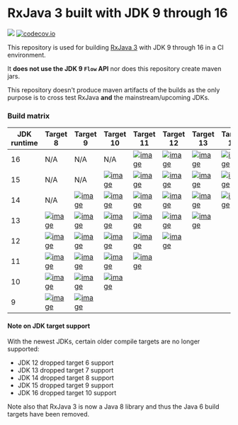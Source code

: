 # RxJava 3 built with JDK 9 through 16

<a href='https://travis-ci.org/akarnokd/RxJava3_BuildMatrix/builds'><img src='https://travis-ci.com/akarnokd/RxJava3_BuildMatrix.svg?branch=master'></a>
[![codecov.io](http://codecov.io/github/akarnokd/RxJava3_BuildMatrix/coverage.svg?branch=master)](https://codecov.io/gh/akarnokd/RxJava3_BuildMatrix/branch/master)

This repository is used for building [RxJava 3](https://github.com/ReactiveX/RxJava) with JDK 9 through 16 in a CI environment. 

It **does not use the JDK 9 `Flow` API** nor does this repository create maven jars.

This repository doesn't produce maven artifacts of the builds as the only purpose is to cross test RxJava **and** the mainstream/upcoming JDKs.

### Build matrix

JDK runtime | Target 8 | Target 9 | Target 10 | Target 11 | Target 12 | Target 13 | Target 14 | Target 15 | Target 16 |
-|----|---|------|------|------|----------|----------|---|--|
16 |  N/A |  N/A |  N/A | [![image](https://travis-matrix-badges.herokuapp.com/repos/akarnokd/RxJava3_BuildMatrix/branches/master/1?use_travis_com=true)](https://travis-ci.com/akarnokd/RxJava3_BuildMatrix.svg?branch=master) | [![image](https://travis-matrix-badges.herokuapp.com/repos/akarnokd/RxJava3_BuildMatrix/branches/master/2?use_travis_com=true)](https://travis-ci.com/akarnokd/RxJava3_BuildMatrix.svg?branch=master) | [![image](https://travis-matrix-badges.herokuapp.com/repos/akarnokd/RxJava3_BuildMatrix/branches/master/3?use_travis_com=true)](https://travis-ci.com/akarnokd/RxJava3_BuildMatrix.svg?branch=master) | [![image](https://travis-matrix-badges.herokuapp.com/repos/akarnokd/RxJava3_BuildMatrix/branches/master/4?use_travis_com=true)](https://travis-ci.com/akarnokd/RxJava3_BuildMatrix.svg?branch=master) | [![image](https://travis-matrix-badges.herokuapp.com/repos/akarnokd/RxJava3_BuildMatrix/branches/master/5?use_travis_com=true)](https://travis-ci.com/akarnokd/RxJava3_BuildMatrix.svg?branch=master) | [![image](https://travis-matrix-badges.herokuapp.com/repos/akarnokd/RxJava3_BuildMatrix/branches/master/6?use_travis_com=true)](https://travis-ci.com/akarnokd/RxJava3_BuildMatrix.svg?branch=master) | 
15 |  N/A |  N/A | [![image](https://travis-matrix-badges.herokuapp.com/repos/akarnokd/RxJava3_BuildMatrix/branches/master/7?use_travis_com=true)](https://travis-ci.com/akarnokd/RxJava3_BuildMatrix.svg?branch=master) | [![image](https://travis-matrix-badges.herokuapp.com/repos/akarnokd/RxJava3_BuildMatrix/branches/master/8?use_travis_com=true)](https://travis-ci.com/akarnokd/RxJava3_BuildMatrix.svg?branch=master) | [![image](https://travis-matrix-badges.herokuapp.com/repos/akarnokd/RxJava3_BuildMatrix/branches/master/9?use_travis_com=true)](https://travis-ci.com/akarnokd/RxJava3_BuildMatrix.svg?branch=master) | [![image](https://travis-matrix-badges.herokuapp.com/repos/akarnokd/RxJava3_BuildMatrix/branches/master/10?use_travis_com=true)](https://travis-ci.com/akarnokd/RxJava3_BuildMatrix.svg?branch=master) | [![image](https://travis-matrix-badges.herokuapp.com/repos/akarnokd/RxJava3_BuildMatrix/branches/master/11?use_travis_com=true)](https://travis-ci.com/akarnokd/RxJava3_BuildMatrix.svg?branch=master) | [![image](https://travis-matrix-badges.herokuapp.com/repos/akarnokd/RxJava3_BuildMatrix/branches/master/12?use_travis_com=true)](https://travis-ci.com/akarnokd/RxJava3_BuildMatrix.svg?branch=master) |  | 
14 |  N/A | [![image](https://travis-matrix-badges.herokuapp.com/repos/akarnokd/RxJava3_BuildMatrix/branches/master/13?use_travis_com=true)](https://travis-ci.com/akarnokd/RxJava3_BuildMatrix.svg?branch=master) | [![image](https://travis-matrix-badges.herokuapp.com/repos/akarnokd/RxJava3_BuildMatrix/branches/master/14?use_travis_com=true)](https://travis-ci.com/akarnokd/RxJava3_BuildMatrix.svg?branch=master) | [![image](https://travis-matrix-badges.herokuapp.com/repos/akarnokd/RxJava3_BuildMatrix/branches/master/15?use_travis_com=true)](https://travis-ci.com/akarnokd/RxJava3_BuildMatrix.svg?branch=master) | [![image](https://travis-matrix-badges.herokuapp.com/repos/akarnokd/RxJava3_BuildMatrix/branches/master/16?use_travis_com=true)](https://travis-ci.com/akarnokd/RxJava3_BuildMatrix.svg?branch=master) | [![image](https://travis-matrix-badges.herokuapp.com/repos/akarnokd/RxJava3_BuildMatrix/branches/master/17?use_travis_com=true)](https://travis-ci.com/akarnokd/RxJava3_BuildMatrix.svg?branch=master) | [![image](https://travis-matrix-badges.herokuapp.com/repos/akarnokd/RxJava3_BuildMatrix/branches/master/18?use_travis_com=true)](https://travis-ci.com/akarnokd/RxJava3_BuildMatrix.svg?branch=master) |  |  | 
13 | [![image](https://travis-matrix-badges.herokuapp.com/repos/akarnokd/RxJava3_BuildMatrix/branches/master/19?use_travis_com=true)](https://travis-ci.com/akarnokd/RxJava3_BuildMatrix.svg?branch=master) | [![image](https://travis-matrix-badges.herokuapp.com/repos/akarnokd/RxJava3_BuildMatrix/branches/master/20?use_travis_com=true)](https://travis-ci.com/akarnokd/RxJava3_BuildMatrix.svg?branch=master) | [![image](https://travis-matrix-badges.herokuapp.com/repos/akarnokd/RxJava3_BuildMatrix/branches/master/21?use_travis_com=true)](https://travis-ci.com/akarnokd/RxJava3_BuildMatrix.svg?branch=master) | [![image](https://travis-matrix-badges.herokuapp.com/repos/akarnokd/RxJava3_BuildMatrix/branches/master/22?use_travis_com=true)](https://travis-ci.com/akarnokd/RxJava3_BuildMatrix.svg?branch=master) | [![image](https://travis-matrix-badges.herokuapp.com/repos/akarnokd/RxJava3_BuildMatrix/branches/master/23?use_travis_com=true)](https://travis-ci.com/akarnokd/RxJava3_BuildMatrix.svg?branch=master) | [![image](https://travis-matrix-badges.herokuapp.com/repos/akarnokd/RxJava3_BuildMatrix/branches/master/24?use_travis_com=true)](https://travis-ci.com/akarnokd/RxJava3_BuildMatrix.svg?branch=master) |  |  |  | 
12 | [![image](https://travis-matrix-badges.herokuapp.com/repos/akarnokd/RxJava3_BuildMatrix/branches/master/25?use_travis_com=true)](https://travis-ci.com/akarnokd/RxJava3_BuildMatrix.svg?branch=master) | [![image](https://travis-matrix-badges.herokuapp.com/repos/akarnokd/RxJava3_BuildMatrix/branches/master/26?use_travis_com=true)](https://travis-ci.com/akarnokd/RxJava3_BuildMatrix.svg?branch=master) | [![image](https://travis-matrix-badges.herokuapp.com/repos/akarnokd/RxJava3_BuildMatrix/branches/master/27?use_travis_com=true)](https://travis-ci.com/akarnokd/RxJava3_BuildMatrix.svg?branch=master) | [![image](https://travis-matrix-badges.herokuapp.com/repos/akarnokd/RxJava3_BuildMatrix/branches/master/28?use_travis_com=true)](https://travis-ci.com/akarnokd/RxJava3_BuildMatrix.svg?branch=master) | [![image](https://travis-matrix-badges.herokuapp.com/repos/akarnokd/RxJava3_BuildMatrix/branches/master/29?use_travis_com=true)](https://travis-ci.com/akarnokd/RxJava3_BuildMatrix.svg?branch=master) |  |  |  |  | 
11 | [![image](https://travis-matrix-badges.herokuapp.com/repos/akarnokd/RxJava3_BuildMatrix/branches/master/30?use_travis_com=true)](https://travis-ci.com/akarnokd/RxJava3_BuildMatrix.svg?branch=master) | [![image](https://travis-matrix-badges.herokuapp.com/repos/akarnokd/RxJava3_BuildMatrix/branches/master/31?use_travis_com=true)](https://travis-ci.com/akarnokd/RxJava3_BuildMatrix.svg?branch=master) | [![image](https://travis-matrix-badges.herokuapp.com/repos/akarnokd/RxJava3_BuildMatrix/branches/master/32?use_travis_com=true)](https://travis-ci.com/akarnokd/RxJava3_BuildMatrix.svg?branch=master) | [![image](https://travis-matrix-badges.herokuapp.com/repos/akarnokd/RxJava3_BuildMatrix/branches/master/33?use_travis_com=true)](https://travis-ci.com/akarnokd/RxJava3_BuildMatrix.svg?branch=master) |  |  |  |  |  | 
10 | [![image](https://travis-matrix-badges.herokuapp.com/repos/akarnokd/RxJava3_BuildMatrix/branches/master/34?use_travis_com=true)](https://travis-ci.com/akarnokd/RxJava3_BuildMatrix.svg?branch=master) | [![image](https://travis-matrix-badges.herokuapp.com/repos/akarnokd/RxJava3_BuildMatrix/branches/master/35?use_travis_com=true)](https://travis-ci.com/akarnokd/RxJava3_BuildMatrix.svg?branch=master) | [![image](https://travis-matrix-badges.herokuapp.com/repos/akarnokd/RxJava3_BuildMatrix/branches/master/36?use_travis_com=true)](https://travis-ci.com/akarnokd/RxJava3_BuildMatrix.svg?branch=master) |  |  |  |  |  |  | 
9 | [![image](https://travis-matrix-badges.herokuapp.com/repos/akarnokd/RxJava3_BuildMatrix/branches/master/37?use_travis_com=true)](https://travis-ci.com/akarnokd/RxJava3_BuildMatrix.svg?branch=master) | [![image](https://travis-matrix-badges.herokuapp.com/repos/akarnokd/RxJava3_BuildMatrix/branches/master/38?use_travis_com=true)](https://travis-ci.com/akarnokd/RxJava3_BuildMatrix.svg?branch=master) |  |  |  |  |  |  |  | 

#### Note on JDK target support

With the newest JDKs, certain older compile targets are no longer supported:
- JDK 12 dropped target 6 support
- JDK 13 dropped target 7 support
- JDK 14 dropped target 8 support
- JDK 15 dropped target 9 support
- JDK 16 dropped target 10 support

Note also that RxJava 3 is now a Java 8 library and thus the Java 6 build targets have been removed.
